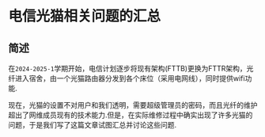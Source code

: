 # 电信光猫相关问题的汇总
## 简述
在`2024-2025-1`学期开始，电信计划逐步将现有架构(FTTB)更换为FTTR架构，光纤进入宿舍，由一个光猫路由器分发到各个床位（采用电网线），同时提供wifi功能.

现在，光猫的设置不对用户和我们透明，需要超级管理员的密码，而且光纤的维护超出了网维成员现有的技术能力.但是，在实际维修过程中确实出现了许多光猫的问题，于是我们写了这篇文章试图汇总并讨论这些问题.
